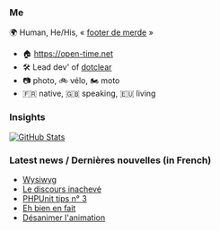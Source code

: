 ### Me

🌍 Human, He/His, « [footer de merde](https://open-time.net/post/2013/07/17/La-veritable-histoire-du-Footer-de-merde-) » 
* 🏠 https://open-time.net 
* 🛠️ Lead dev' of [dotclear](https://git.dotclear.org/dev/dotclear)
* 📷 photo, 🚲 vélo, 🏍️ moto 
* 🇫🇷 native, 🇬🇧 speaking, 🇪🇺 living

### Insights

[![GitHub Stats](https://github-readme-stats-sigma-five.vercel.app/api?username=franck-paul)](https://github.com/franck-paul)

### Latest news / Dernières nouvelles (in French)

<!-- BLOG-POST-LIST:START -->
- [Wysiwyg](https://open-time.net/post/2025/08/30/Wysiwyg)
- [Le discours inachevé](https://open-time.net/post/2025/08/29/Le-discours-inacheve)
- [PHPUnit tips n° 3](https://open-time.net/post/2025/08/28/PHPUnit-tips-n-3)
- [Eh bien en fait](https://open-time.net/post/2025/08/27/Eh-bien-en-fait)
- [Désanimer l&#39;animation](https://open-time.net/post/2025/08/26/Desanimer-l-animation)
<!-- BLOG-POST-LIST:END -->
